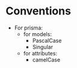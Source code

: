 # Conventions

- For prisma:
    - for models:
        - PascalCase
        - Singular 
    - for attributes:
        - camelCase

